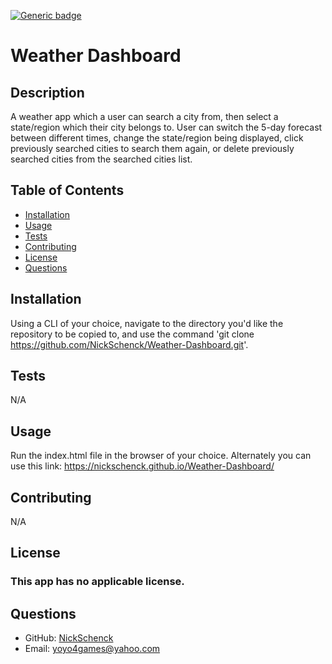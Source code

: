 [![Generic badge](https://img.shields.io/badge/license-N/A-<COLOR>.svg)](#license)
  # Weather Dashboard
  ## Description
  A weather app which a user can search a city from, then select a state/region which their city belongs to. User can switch the 5-day forecast between different times, change the state/region being displayed, click previously searched cities to search them again, or delete previously searched cities from the searched cities list.
  ## Table of Contents
  * [Installation](#installation)
  * [Usage](#usage)
  * [Tests](#tests)
  * [Contributing](#contributing)
  * [License](#license)
  * [Questions](#questions)
  ## Installation
  Using a CLI of your choice, navigate to the directory you'd like the repository to be copied to, and use the command 'git clone https://github.com/NickSchenck/Weather-Dashboard.git'.
  ## Tests
  N/A
  ## Usage
  Run the index.html file in the browser of your choice. Alternately you can use this link: https://nickschenck.github.io/Weather-Dashboard/
  ## Contributing
  N/A
  ## License
  ### This app has no applicable license.
  ## Questions
  * GitHub: [NickSchenck](https://github.com/NickSchenck)
  * Email: 
  [yoyo4games@yahoo.com](mailto:yoyo4games@yahoo.com)
  